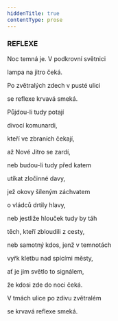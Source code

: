 ```yaml
---
hiddenTitle: true
contentType: prose
---
```


<section>

### REFLEXE

Noc temná je. V podkrovní světnici 

lampa na jitro čeká. 

Po zvětralých zdech v pusté ulici 

se reflexe krvavá smeká.

Půjdou-li tudy potají 

divocí komunardi, 

kteří ve zbraních čekají, 

až Nové Jitro se zardí,

neb budou-li tudy před katem 

utíkat zločinné davy, 

jež okovy šíleným záchvatem 

o vládců drtily hlavy,

neb jestliže hlouček tudy by táh 

těch, kteří zbloudili z cesty, 

neb samotný kdos, jenž v temnotách 

vyřk kletbu nad spícími městy,

ať je jim světlo to signálem, 

že kdosi zde do noci čeká. 

V tmách ulice po zdivu zvětralém 

se krvavá reflexe smeká.

</section>
